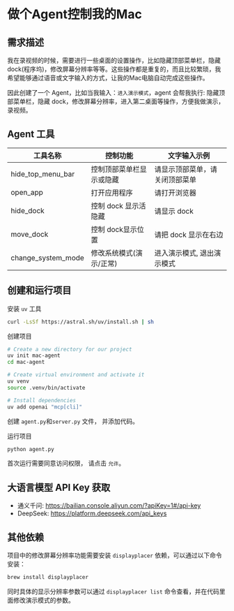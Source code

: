 # 做个Agent控制我的Mac


## 需求描述

我在录视频的时候，需要进行一些桌面的设置操作，比如隐藏顶部菜单栏，隐藏 dock(程序坞)，修改屏幕分辨率等等。这些操作都是重复的，而且比较繁琐，我希望能够通过语音或文字输入的方式，让我的Mac电脑自动完成这些操作。

因此创建了一个 Agent，比如当我输入：`进入演示模式`，agent 会帮我执行: 隐藏顶部菜单栏，隐藏 dock，修改屏幕分辨率，进入第二桌面等操作，方便我做演示，录视频。

## Agent 工具

| 工具名称 | 控制功能 | 文字输入示例 |
| --- | --- | --- |
| hide_top_menu_bar | 控制顶部菜单栏显示或隐藏 | 请显示顶部菜单，请关闭顶部菜单 |
| open_app | 打开应用程序 | 请打开浏览器 |
| hide_dock | 控制 dock 显示活隐藏 | 请显示 dock |
| move_dock | 控制 dock显示位置 | 请把 dock 显示在右边 |
| change_system_mode | 修改系统模式(演示/正常) | 进入演示模式, 退出演示模式 |


## 创建和运行项目

安装 `uv` 工具
```bash
curl -LsSf https://astral.sh/uv/install.sh | sh
```

创建项目
```bash
# Create a new directory for our project
uv init mac-agent
cd mac-agent

# Create virtual environment and activate it
uv venv
source .venv/bin/activate

# Install dependencies
uv add openai "mcp[cli]"
```

创建 `agent.py`和`server.py` 文件， 并添加代码。

运行项目
```bash
python agent.py
```
首次运行需要同意访问权限， 请点击 `允许`。

## 大语言模型 API Key 获取

 * 通义千问: https://bailian.console.aliyun.com/?apiKey=1#/api-key
 * DeepSeek: https://platform.deepseek.com/api_keys

## 其他依赖

项目中的修改屏幕分辨率功能需要安装 `displayplacer` 依赖，可以通过以下命令安装：
```bash
brew install displayplacer
```
同时具体的显示分辨率参数可以通过 `displayplacer list` 命令查看，并在代码里面修改演示模式的参数。

